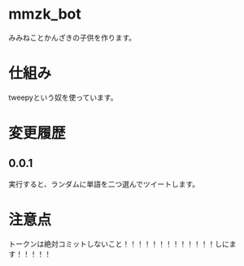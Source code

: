 # mmzk_bot
みみねことかんざきの子供を作ります。

# 仕組み
tweepyという奴を使っています。

# 変更履歴

## 0.0.1
実行すると、ランダムに単語を二つ選んでツイートします。

# 注意点
トークンは絶対コミットしないこと！！！！！！！！！！！！！しにます！！！！！
